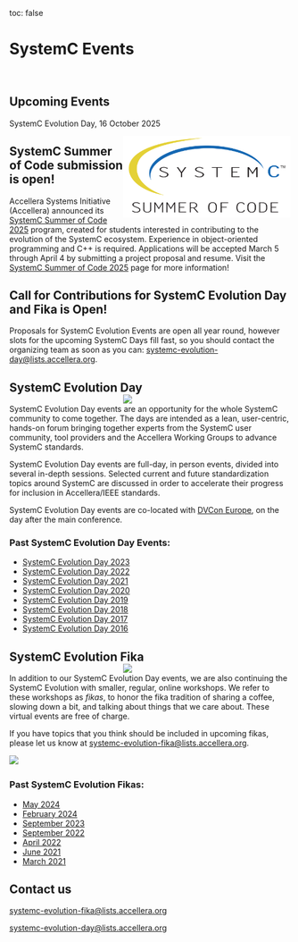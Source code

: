 toc: false

# SystemC Events
<br>

## Upcoming Events
<!--* [SystemC Evolution Fika, 30 May 2024](../scef202405/)
* [SystemC Evolution Day, 17 October 2024](../sced2024/)-->

SystemC Evolution Day, 16 October 2025

<img style="float:right; width:300px;" src="/images/systemc-summer-of-code-logo-2-1500.png">

## SystemC Summer of Code submission is open! 

Accellera Systems Initiative (Accellera) announced its [SystemC Summer of Code 2025](/events/ssoc2025/) program, created for students interested in contributing to the evolution of the SystemC ecosystem. Experience in object-oriented programming and C++ is required. Applications will be accepted March 5 through April 4 by submitting a project proposal and resume. Visit the [SystemC Summer of Code 2025](/events/ssoc2025/) page for more information!

## Call for Contributions for SystemC Evolution Day and Fika is Open!

Proposals for SystemC Evolution Events are open all year round, however slots for the upcoming SystemC Days fill fast, so you should contact the organizing team as soon as you can:
[systemc-evolution-day@lists.accellera.org](mailto:systemc-evolution-day@lists.accellera.org).

## SystemC Evolution Day <img style="float:right; width:300px;" src="/images/sced.png">

SystemC Evolution Day events are an opportunity for the whole SystemC community to come together.
The days are intended as a lean, user-centric, hands-on forum bringing together experts from the SystemC user community, tool providers and the Accellera Working Groups to advance SystemC standards.

SystemC Evolution Day events are full-day, in person events, divided into several in-depth sessions. Selected current and future standardization topics around SystemC are discussed in order to accelerate their progress for inclusion in Accellera/IEEE standards.

SystemC Evolution Day events are co-located with [DVCon Europe](https://dvcon-europe.org), on the day after the main conference.

### Past SystemC Evolution Day Events:

* [SystemC Evolution Day 2023](../sced2023/)
* [SystemC Evolution Day 2022](../sced2022/)
* [SystemC Evolution Day 2021](../sced2021/)
* [SystemC Evolution Day 2020](../sced2020/)
* [SystemC Evolution Day 2019](../sced2019/)
* [SystemC Evolution Day 2018](../sced2018/)
* [SystemC Evolution Day 2017](../sced2017/)
* [SystemC Evolution Day 2016](../sced2016/)


## SystemC Evolution Fika <img style="float:right; width:300px;" src="/images/scef.png">

In addition to our SystemC Evolution Day events, we are also continuing the SystemC Evolution with smaller, regular, online workshops. We refer to these workshops as *fikas*, to honor the fika tradition of sharing a coffee, slowing down a bit, and talking about things that we care about. These virtual events are free of charge.

If you have topics that you think should be included in upcoming fikas, please let us know at [systemc-evolution-fika@lists.accellera.org](mailto:systemc-evolution-fika@lists.accellera.org).

<img style="width:300px;" src="/images/fika.jpg">

### Past SystemC Evolution Fikas:

* [May 2024](../scef202405/)
* [February 2024](../scef202402/)
* [September 2023](../scef202309/)
* [September 2022](../scef202209/)
* [April 2022](../scef202204/)
* [June 2021](../scef202106/)
* [March 2021](../scef202103/)

## Contact us

[systemc-evolution-fika@lists.accellera.org](mailto:systemc-evolution-fika@lists.accellera.org)

[systemc-evolution-day@lists.accellera.org](mailto:systemc-evolution-day@lists.accellera.org)
